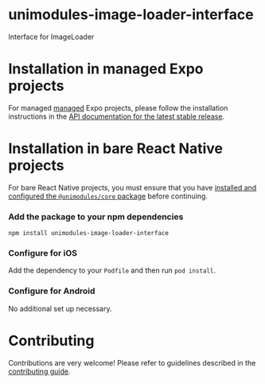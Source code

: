 # unimodules-image-loader-interface

Interface for ImageLoader

# Installation in managed Expo projects

For managed [managed](https://docs.expo.io/versions/latest/introduction/managed-vs-bare/) Expo projects, please follow the installation instructions in the [API documentation for the latest stable release](#api-documentation).

# Installation in bare React Native projects

For bare React Native projects, you must ensure that you have [installed and configured the `@unimodules/core` package](https://github.com/unimodules/core) before continuing.

### Add the package to your npm dependencies

```
npm install unimodules-image-loader-interface
```

### Configure for iOS

Add the dependency to your `Podfile` and then run `pod install`.

### Configure for Android

No additional set up necessary.

# Contributing

Contributions are very welcome! Please refer to guidelines described in the [contributing guide]( https://github.com/expo/expo#contributing).
